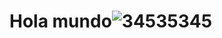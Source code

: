 # Hola mundo![34535345](https://user-images.githubusercontent.com/114031198/202923226-85e9ccfa-fa7c-4fd3-be8b-59b67eceb602.jpg)
